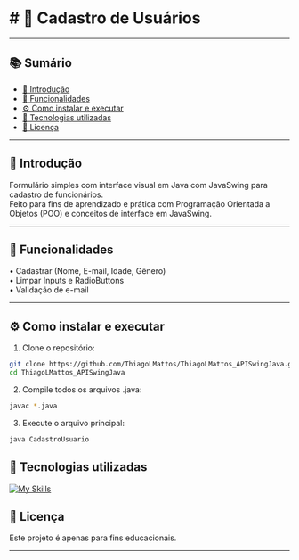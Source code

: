# # 👥 Cadastro de Usuários

---

## 📚 Sumário
- [📌 Introdução](#-introdução)
- [🧠 Funcionalidades](#-funcionalidades)
- [⚙️ Como instalar e executar](#%EF%B8%8F-como-instalar-e-executar)
- [💠 Tecnologias utilizadas](#-tecnologias-utilizadas)
- [📄 Licença](#-licença)

---

## 📌 Introdução

Formulário simples com interface visual em Java com JavaSwing para cadastro de funcionários. 
<br>
Feito para fins de aprendizado e prática com Programação Orientada a Objetos (POO) e conceitos de interface em JavaSwing.

---

## 🧠 Funcionalidades

• Cadastrar (Nome, E-mail, Idade, Gênero)
<br>
• Limpar Inputs e RadioButtons
<br>
• Validação de e-mail
<br>

---

## ⚙️ Como instalar e executar

1. Clone o repositório:

```bash
git clone https://github.com/ThiagoLMattos/ThiagoLMattos_APISwingJava.git
cd ThiagoLMattos_APISwingJava
```

2. Compile todos os arquivos .java:
   
```bash
javac *.java
```

3. Execute o arquivo principal:
   
```bash
java CadastroUsuario
```

## 💠 Tecnologias utilizadas

[![My Skills](https://skillicons.dev/icons?i=java&theme=light)](https://skillicons.dev) 



## 📄 Licença

  Este projeto é apenas para fins educacionais.

---
